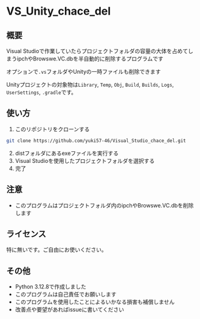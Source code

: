 # VS_Unity_chace_del

## 概要

Visual Studioで作業していたらプロジェクトフォルダの容量の大体を占めてしまうipchやBrowswe.VC.dbを半自動的に削除するプログラムです

オプションで`.vs`フォルダやUnityの一時ファイルも削除できます

Unityプロジェクトの対象物は`Library`, `Temp`, `Obj`, `Build`, `Builds`, `Logs`, `UserSettings`, `.gradle`です。

## 使い方

1. このリポジトリをクローンする

```bash
git clone https://github.com/yuki57-46/Visual_Studio_chace_del.git
```

2. distフォルダにあるexeファイルを実行する
3. Visual Studioを使用したプロジェクトフォルダを選択する
4. 完了

## 注意

- このプログラムはプロジェクトフォルダ内のipchやBrowswe.VC.dbを削除します

## ライセンス

特に無いです。ご自由にお使いください。

## その他

- Python 3.12.8で作成しました
- このプログラムは自己責任でお願いします
- このプログラムを使用したことによるいかなる損害も補償しません
- 改善点や要望があればissueに書いてください
